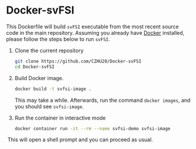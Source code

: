 # Docker-svFSI
This Dockerfile will build `svFSI` executable from the most recent source code in the main repository. Assuming you already have [Docker](https://docs.docker.com/get-docker/) installed, please follow the steps below to run `svFSI`.

1. Clone the current repository

   ```bash
   git clone https://github.com/CZHU20/Docker-svFSI
   cd Docker-svFSI
   ```

2. Build Docker image.

   ```bash
   docker build -t svfsi-image .
   ```

   This may take a while. Afterwards, run the command `docker images`, and you should see `svfsi-image`.

3. Run the container in interactive mode

   ```bash
   docker container run -it --rm --name svfsi-demo svfsi-image
   ```

​		This will open a shell prompt and you can proceed as usual.